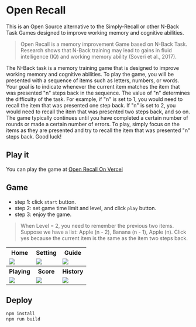 # Open Recall

This is an Open Source alternative to the Simply-Recall or other N-Back Task Games designed to improve working memory and cognitive abilities.

> Open Recall is a memory improvement Game based on N-Back Task. Research shows that N-Back training may lead to gains in fluid intelligence (IQ) and working memory ability (Soveri et al., 2017).

The N-Back task is a memory training game that is designed to improve working memory and cognitive abilities. To play the game, you will be presented with a sequence of items such as letters, numbers, or words. Your goal is to indicate whenever the current item matches the item that was presented "n" steps back in the sequence. The value of "n" determines the difficulty of the task. For example, if "n" is set to 1, you would need to recall the item that was presented one step back. If "n" is set to 2, you would need to recall the item that was presented two steps back, and so on. The game typically continues until you have completed a certain number of rounds or made a certain number of errors. To play, simply focus on the items as they are presented and try to recall the item that was presented "n" steps back. Good luck!

## Play it

You can play the game at [Open Recall On Vercel](https://open-recall.vercel.app/)

## Game

+ step 1: click `start` button.
+ step 2: set game time limit and level, and click `play` button.
+ step 3: enjoy the game.

> When Level = 2, you need to remember the previous two items. Suppose we have a list: Apple (n - 2), Banana (n - 1), Apple (n). Click yes because the current item is the same as the item two steps back.


<table>
    <tr>
        <th>Home</th>
        <th>Setting</th>
        <th>Guide</th>
    </tr>
    <tr>
        <td><img src="https://ch-open-sharing.oss-us-west-1.aliyuncs.com/open-recall/open-recall-home.png" /></td>
        <td><img src="https://ch-open-sharing.oss-us-west-1.aliyuncs.com/open-recall/open-recall-play.png" /></td>
        <td><img src="https://ch-open-sharing.oss-us-west-1.aliyuncs.com/open-recall/open-recall-desc.png" /></td>
    </tr>
    <tr>
        <th>Playing</th>
        <th>Score</th>
        <th>History</th>
    </tr>
    <tr>
        <td><img src="https://ch-open-sharing.oss-us-west-1.aliyuncs.com/open-recall/open-recall-game.png" /></td>
        <td><img src="https://ch-open-sharing.oss-us-west-1.aliyuncs.com/open-recall/open-recall-result.png" /></td>
        <td><img src="https://ch-open-sharing.oss-us-west-1.aliyuncs.com/open-recall/recall-history.png" /></td>
    </tr>

</table>


## Deploy

```bash
npm install
npm run build
```
